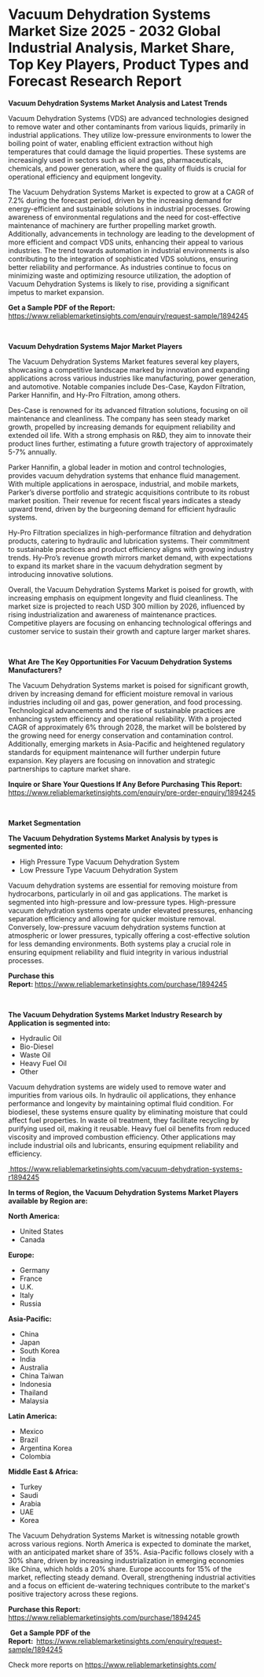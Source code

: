 <p><h1>Vacuum Dehydration Systems Market Size 2025 - 2032 Global Industrial Analysis, Market Share, Top Key Players, Product Types and Forecast Research Report</h1></p><p><strong>Vacuum Dehydration Systems Market Analysis and Latest Trends</strong></p>
<p><p>Vacuum Dehydration Systems (VDS) are advanced technologies designed to remove water and other contaminants from various liquids, primarily in industrial applications. They utilize low-pressure environments to lower the boiling point of water, enabling efficient extraction without high temperatures that could damage the liquid properties. These systems are increasingly used in sectors such as oil and gas, pharmaceuticals, chemicals, and power generation, where the quality of fluids is crucial for operational efficiency and equipment longevity.</p><p>The Vacuum Dehydration Systems Market is expected to grow at a CAGR of 7.2% during the forecast period, driven by the increasing demand for energy-efficient and sustainable solutions in industrial processes. Growing awareness of environmental regulations and the need for cost-effective maintenance of machinery are further propelling market growth. Additionally, advancements in technology are leading to the development of more efficient and compact VDS units, enhancing their appeal to various industries. The trend towards automation in industrial environments is also contributing to the integration of sophisticated VDS solutions, ensuring better reliability and performance. As industries continue to focus on minimizing waste and optimizing resource utilization, the adoption of Vacuum Dehydration Systems is likely to rise, providing a significant impetus to market expansion.</p></p>
<p><strong>Get a Sample PDF of the Report:&nbsp;</strong> <a href="https://www.reliablemarketinsights.com/enquiry/request-sample/1894245?utm_campaign=2981&utm_medium=2&utm_source=Github&utm_content=ia&utm_term=28032025&utm_id=vacuum-dehydration-systems">https://www.reliablemarketinsights.com/enquiry/request-sample/1894245</a></p>
<p>&nbsp;</p>
<p><strong>Vacuum Dehydration Systems Major Market Players</strong></p>
<p><p>The Vacuum Dehydration Systems Market features several key players, showcasing a competitive landscape marked by innovation and expanding applications across various industries like manufacturing, power generation, and automotive. Notable companies include Des-Case, Kaydon Filtration, Parker Hannifin, and Hy-Pro Filtration, among others.</p><p>Des-Case is renowned for its advanced filtration solutions, focusing on oil maintenance and cleanliness. The company has seen steady market growth, propelled by increasing demands for equipment reliability and extended oil life. With a strong emphasis on R&D, they aim to innovate their product lines further, estimating a future growth trajectory of approximately 5-7% annually.</p><p>Parker Hannifin, a global leader in motion and control technologies, provides vacuum dehydration systems that enhance fluid management. With multiple applications in aerospace, industrial, and mobile markets, Parker’s diverse portfolio and strategic acquisitions contribute to its robust market position. Their revenue for recent fiscal years indicates a steady upward trend, driven by the burgeoning demand for efficient hydraulic systems.</p><p>Hy-Pro Filtration specializes in high-performance filtration and dehydration products, catering to hydraulic and lubrication systems. Their commitment to sustainable practices and product efficiency aligns with growing industry trends. Hy-Pro’s revenue growth mirrors market demand, with expectations to expand its market share in the vacuum dehydration segment by introducing innovative solutions.</p><p>Overall, the Vacuum Dehydration Systems Market is poised for growth, with increasing emphasis on equipment longevity and fluid cleanliness. The market size is projected to reach USD 300 million by 2026, influenced by rising industrialization and awareness of maintenance practices. Competitive players are focusing on enhancing technological offerings and customer service to sustain their growth and capture larger market shares.</p></p>
<p>&nbsp;</p>
<p><strong>What Are The Key Opportunities For Vacuum Dehydration Systems Manufacturers?</strong></p>
<p><p>The Vacuum Dehydration Systems market is poised for significant growth, driven by increasing demand for efficient moisture removal in various industries including oil and gas, power generation, and food processing. Technological advancements and the rise of sustainable practices are enhancing system efficiency and operational reliability. With a projected CAGR of approximately 6% through 2028, the market will be bolstered by the growing need for energy conservation and contamination control. Additionally, emerging markets in Asia-Pacific and heightened regulatory standards for equipment maintenance will further underpin future expansion. Key players are focusing on innovation and strategic partnerships to capture market share.</p></p>
<p><strong>Inquire or Share Your Questions If Any Before Purchasing This Report:</strong> <a href="https://www.reliablemarketinsights.com/enquiry/pre-order-enquiry/1894245?utm_campaign=2981&utm_medium=2&utm_source=Github&utm_content=ia&utm_term=28032025&utm_id=vacuum-dehydration-systems">https://www.reliablemarketinsights.com/enquiry/pre-order-enquiry/1894245</a></p>
<p>&nbsp;</p>
<p><strong>Market Segmentation</strong></p>
<p><strong>The Vacuum Dehydration Systems Market Analysis by types is segmented into:</strong></p>
<p><ul><li>High Pressure Type Vacuum Dehydration System</li><li>Low Pressure Type Vacuum Dehydration System</li></ul></p>
<p><p>Vacuum dehydration systems are essential for removing moisture from hydrocarbons, particularly in oil and gas applications. The market is segmented into high-pressure and low-pressure types. High-pressure vacuum dehydration systems operate under elevated pressures, enhancing separation efficiency and allowing for quicker moisture removal. Conversely, low-pressure vacuum dehydration systems function at atmospheric or lower pressures, typically offering a cost-effective solution for less demanding environments. Both systems play a crucial role in ensuring equipment reliability and fluid integrity in various industrial processes.</p></p>
<p><strong>Purchase this Report:&nbsp;</strong><a href="https://www.reliablemarketinsights.com/purchase/1894245?utm_campaign=2981&utm_medium=2&utm_source=Github&utm_content=ia&utm_term=28032025&utm_id=vacuum-dehydration-systems">https://www.reliablemarketinsights.com/purchase/1894245</a></p>
<p>&nbsp;</p>
<p><strong>The Vacuum Dehydration Systems Market Industry Research by Application is segmented into:</strong></p>
<p><ul><li>Hydraulic Oil</li><li>Bio-Diesel</li><li>Waste Oil</li><li>Heavy Fuel Oil</li><li>Other</li></ul></p>
<p><p>Vacuum dehydration systems are widely used to remove water and impurities from various oils. In hydraulic oil applications, they enhance performance and longevity by maintaining optimal fluid condition. For biodiesel, these systems ensure quality by eliminating moisture that could affect fuel properties. In waste oil treatment, they facilitate recycling by purifying used oil, making it reusable. Heavy fuel oil benefits from reduced viscosity and improved combustion efficiency. Other applications may include industrial oils and lubricants, ensuring equipment reliability and efficiency.</p></p>
<p><a href="https://www.reliablemarketinsights.com/vacuum-dehydration-systems-r1894245?utm_campaign=2981&utm_medium=2&utm_source=Github&utm_content=ia&utm_term=28032025&utm_id=vacuum-dehydration-systems">&nbsp;https://www.reliablemarketinsights.com/vacuum-dehydration-systems-r1894245</a></p>
<p><strong>In terms of Region, the Vacuum Dehydration Systems Market Players available by Region are:</strong></p>
<p>
    <p> <strong> North America: </strong>
        <ul>
            <li>United States</li>
            <li>Canada</li>
        </ul>
        </p> 
    <p> <strong> Europe: </strong>
        <ul>
            <li>Germany</li>
            <li>France</li>
            <li>U.K.</li>
            <li>Italy</li>
            <li>Russia</li>
        </ul>
        </p> 
    <p> <strong> Asia-Pacific: </strong>
        <ul>
            <li>China</li>
            <li>Japan</li>
            <li>South Korea</li>
            <li>India</li>
            <li>Australia</li>
            <li>China Taiwan</li>
            <li>Indonesia</li>
            <li>Thailand</li>
            <li>Malaysia</li>
        </ul>
        </p> 
    <p> <strong> Latin America: </strong>
        <ul>
            <li>Mexico</li>
            <li>Brazil</li>
            <li>Argentina Korea</li>
            <li>Colombia</li>
        </ul>
        </p> 
    <p> <strong> Middle East & Africa: </strong>
        <ul>
            <li>Turkey</li>
            <li>Saudi</li>
            <li>Arabia</li>
            <li>UAE</li>
            <li>Korea</li>
        </ul>
    </p>
    </p>
<p><p>The Vacuum Dehydration Systems Market is witnessing notable growth across various regions. North America is expected to dominate the market, with an anticipated market share of 35%. Asia-Pacific follows closely with a 30% share, driven by increasing industrialization in emerging economies like China, which holds a 20% share. Europe accounts for 15% of the market, reflecting steady demand. Overall, strengthening industrial activities and a focus on efficient de-watering techniques contribute to the market's positive trajectory across these regions.</p></p>
<p><strong>Purchase this Report: </strong><a href="https://www.reliablemarketinsights.com/purchase/1894245?utm_campaign=2981&utm_medium=2&utm_source=Github&utm_content=ia&utm_term=28032025&utm_id=vacuum-dehydration-systems">https://www.reliablemarketinsights.com/purchase/1894245</a></p>
<p>&nbsp;<strong>Get a Sample PDF of the Report:&nbsp;&nbsp;</strong><a href="https://www.reliablemarketinsights.com/enquiry/request-sample/1894245?utm_campaign=2981&utm_medium=2&utm_source=Github&utm_content=ia&utm_term=28032025&utm_id=vacuum-dehydration-systems">https://www.reliablemarketinsights.com/enquiry/request-sample/1894245</a></p>
<p><strong></strong></p>
<p>Check more reports on <a href="https://www.reliablemarketinsights.com/?utm_campaign=2981&utm_medium=2&utm_source=Github&utm_content=ia&utm_term=28032025&utm_id=vacuum-dehydration-systems">https://www.reliablemarketinsights.com/</a></p>